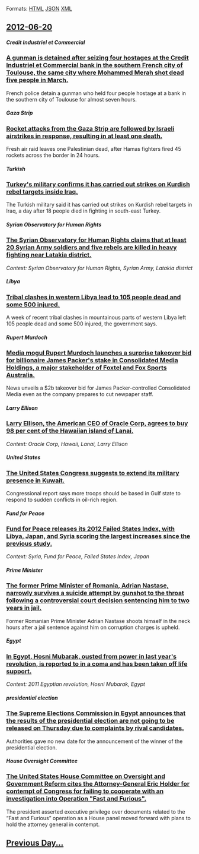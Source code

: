 
Formats: [HTML](2012/06/20/index.html)  [JSON](2012/06/20/index.json)  [XML](2012/06/20/index.xml)  

## [2012-06-20](/news/2012/06/20/index.md)

##### Credit Industriel et Commercial
### [A gunman is detained after seizing four hostages at the Credit Industriel et Commercial bank in the southern French city of Toulouse, the same city where Mohammed Merah shot dead five people in March. ](/news/2012/06/20/a-gunman-is-detained-after-seizing-four-hostages-at-the-cra-c-dit-industriel-et-commercial-bank-in-the-southern-french-city-of-toulouse-the-s.md)
French police detain a gunman who held four people hostage at a bank in the southern city of Toulouse for almost seven hours.

##### Gaza Strip
### [Rocket attacks from the Gaza Strip are followed by Israeli airstrikes in response, resulting in at least one death. ](/news/2012/06/20/rocket-attacks-from-the-gaza-strip-are-followed-by-israeli-airstrikes-in-response-resulting-in-at-least-one-death.md)
Fresh air raid leaves one Palestinian dead, after Hamas fighters fired 45 rockets across the border in 24 hours.

##### Turkish
### [Turkey's military confirms it has carried out strikes on Kurdish rebel targets inside Iraq. ](/news/2012/06/20/turkey-s-military-confirms-it-has-carried-out-strikes-on-kurdish-rebel-targets-inside-iraq.md)
The Turkish military said it has carried out strikes on Kurdish rebel targets in Iraq, a day after 18 people died in fighting in south-east Turkey.

##### Syrian Observatory for Human Rights
### [The Syrian Observatory for Human Rights claims that at least 20 Syrian Army soldiers and five rebels are killed in heavy fighting near Latakia district. ](/news/2012/06/20/the-syrian-observatory-for-human-rights-claims-that-at-least-20-syrian-army-soldiers-and-five-rebels-are-killed-in-heavy-fighting-near-latak.md)
_Context: Syrian Observatory for Human Rights, Syrian Army, Latakia district_

##### Libya
### [Tribal clashes in western Libya lead to 105 people dead and some 500 injured. ](/news/2012/06/20/tribal-clashes-in-western-libya-lead-to-105-people-dead-and-some-500-injured.md)
A week of recent tribal clashes in mountainous parts of western Libya left 105 people dead and some 500 injured, the government says.

##### Rupert Murdoch
### [Media mogul Rupert Murdoch launches a surprise takeover bid for billionaire James Packer's stake in Consolidated Media Holdings, a major stakeholder of Foxtel and Fox Sports Australia. ](/news/2012/06/20/media-mogul-rupert-murdoch-launches-a-surprise-takeover-bid-for-billionaire-james-packer-s-stake-in-consolidated-media-holdings-a-major-sta.md)
News unveils a $2b takeover bid for James Packer-controlled Consolidated Media even as the company prepares to cut newpaper staff.

##### Larry Ellison
### [Larry Ellison, the American CEO of Oracle Corp, agrees to buy 98 per cent of the Hawaiian island of Lanai. ](/news/2012/06/20/larry-ellison-the-american-ceo-of-oracle-corp-agrees-to-buy-98-per-cent-of-the-hawaiian-island-of-lanai.md)
_Context: Oracle Corp, Hawaii, Lanai, Larry Ellison_

##### United States
### [The United States Congress suggests to extend its military presence in Kuwait. ](/news/2012/06/20/the-united-states-congress-suggests-to-extend-its-military-presence-in-kuwait.md)
Congressional report says more troops should be based in Gulf state to respond to sudden conflicts in oil-rich region.

##### Fund for Peace
### [Fund for Peace releases its 2012 Failed States Index, with Libya, Japan, and Syria scoring the largest increases since the previous study. ](/news/2012/06/20/fund-for-peace-releases-its-2012-failed-states-index-with-libya-japan-and-syria-scoring-the-largest-increases-since-the-previous-study.md)
_Context: Syria, Fund for Peace, Failed States Index, Japan_

##### Prime Minister
### [The former Prime Minister of Romania, Adrian Nastase, narrowly survives a suicide attempt by gunshot to the throat following a controversial court decision sentencing him to two years in jail. ](/news/2012/06/20/the-former-prime-minister-of-romania-adrian-nastase-narrowly-survives-a-suicide-attempt-by-gunshot-to-the-throat-following-a-controversia.md)
Former Romanian Prime Minister Adrian Nastase shoots himself in the neck hours after a jail sentence against him on corruption charges is upheld.

##### Egypt
### [In Egypt, Hosni Mubarak, ousted from power in last year's revolution, is reported to in a coma and has been taken off life support. ](/news/2012/06/20/in-egypt-hosni-mubarak-ousted-from-power-in-last-year-s-revolution-is-reported-to-in-a-coma-and-has-been-taken-off-life-support.md)
_Context: 2011 Egyptian revolution, Hosni Mubarak, Egypt_

##### presidential election
### [The Supreme Elections Commission in Egypt announces that the results of the presidential election are not going to be released on Thursday due to complaints by rival candidates. ](/news/2012/06/20/the-supreme-elections-commission-in-egypt-announces-that-the-results-of-the-presidential-election-are-not-going-to-be-released-on-thursday-d.md)
Authorities gave no new date for the announcement of the winner of the presidential election.

##### House Oversight Committee
### [The United States House Committee on Oversight and Government Reform cites the Attorney-General Eric Holder for contempt of Congress for failing to cooperate with an investigation into Operation "Fast and Furious". ](/news/2012/06/20/the-united-states-house-committee-on-oversight-and-government-reform-cites-the-attorney-general-eric-holder-for-contempt-of-congress-for-fai.md)
The president asserted executive privilege over documents related to the &ldquo;Fast and Furious&rdquo; operation as a House panel moved forward with plans to hold the attorney general in contempt.

## [Previous Day...](/news/2012/06/19/index.md)


